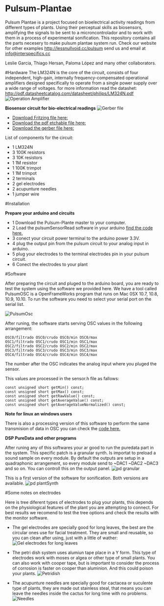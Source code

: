 # Pulsum-Plantae
Pulsum Plantae is a project focused on bioelectrical activity readings from different types of plants. Using their perceptual skills as biosensors, amplifying the signals to be sent to a microncontrolador and to work with them in a process of experimental sonification. This repository contains all the parts necesery to make pulsum plantae system run. Check our website for other examples http://lessnullvoid.cc/pulsum send us and email at info@interspecifics.cc 

Leslie Garcia, Thiago Hersan, Paloma López and many other collaborators. 

#Hardware
The LM324N is the core of the circuit, consists of four independent, high-gain, internally frequency-compensated operational amplifiers designed specifically to operate from a single power supply over a wide range of voltages. for more information read the datashet: http://pdf.datasheetcatalog.com/datasheet/philips/LM324N.pdf
![Operation Amplifier](https://github.com/Lessnullvoid/Pulsum-Plantae/blob/master/esquematicos/lm324n.png?raw=true)

**Biosensor circuit for bio-electrical readings**
![Gerber file](https://github.com/Lessnullvoid/Pulsum-Plantae/blob/master/esquematicos/gerber.png?raw=true)

- [Download Fritzing file here:](https://github.com/Lessnullvoid/Pulsum-Plantae/blob/master/pcb/GalvanicoLM324Final.fzz)
- [Download the pdf etchable file here:](https://github.com/Lessnullvoid/Pulsum-Plantae/tree/master/pcb/pdfLM324Final)
- [Download the gerber file here:](https://github.com/Lessnullvoid/Pulsum-Plantae/tree/master/pcb/GalvanicoLM324_Gerber_Final)

List of components for the circuit:
- 1 LM324N
- 3 100K resistors
- 3 10K resistors
- 1 1M resistor
- 1 100K trimpot
- 1 1M trimpot
- 2 terminals
- 2 gel electrodes
- 2 acupunture needles
- 1 jumper wire


#Installation 

**Prepare your arduino and circuits**

- 1 Download the Pulsum-Plante master to your computer.
- 2 Load the pulsumSensorRead software in your arduino [find the code here.](https://github.com/Lessnullvoid/Pulsum-Plantae/blob/master/arduino/pulsumSensorRead/pulsumSensorRead.ino)
- 3 conect your circuit power terminal to the arduino power 3.3V.
- 4 plug the output pin from the pulsum circuit to your analog input in arduino.
- 5 plug your electrodes to the terminal electrodes pin in your pulsum circuit.
- 6 Conect the electrodes to your plant 

#Software

After preparing the circuit and pluged to the arduino board, you are ready to test the system using the software we provided here. We have a tool called PulsumOSC is a OpenFrameWorks program that runs on Mac 0SX 10.7, 10.8, 10.9, 10.10. To run the software you need to select your serial port on the serial list.

![PulsumOsc](https://github.com/Lessnullvoid/Pulsum-Plantae/blob/master/img/OSCsoftware.png?raw=true)

After runing, the software starts serving OSC values in the following arrangement: 

 ```
OSC0/filtrado OSC0/crudo OSC0/min OSC0/max
OSC1/filtrado OSC1/crudo OSC1/min OSC1/max
OSC2/filtrado OSC2/crudo OSC2/min OSC2/max
OSC3/filtrado OSC3/crudo OSC3/min OSC3/max
OSC4/filtrado OSC4/crudo OSC4/min OSC4/max
```
The number after the OSC indicates the analog input where you pluged the sensor.

This values are processed in the sensor.h file as fallows:
 ```
const unsigned short getMin() const;
const unsigned short getMax() const;
const unsigned short getRawValue() const;
const unsigned short getAverageValue() const;
const unsigned short getAverageValueNormalized() const;
 ```
 **Note for linux an windows users**
 
There is also a processing version of this software to perform the same transmision of data in OSC you can check the [code here.](https://github.com/Lessnullvoid/Pulsum-Plantae/tree/master/processing/PulsumOsc)

**DSP PureData and other programs**

After runing any of this softwares your ar good to run the puredata part in the system. This specific patch is a granular synth. Is importat to preload a sound sample on every module. By default the outputs are setup in a quadraphonic arrangement, so every module send to ~DAC1 ~DAC2 ~DAC3 and so on. You can controll this on the output panel. 
 ![pd granular](https://github.com/Lessnullvoid/Pulsum-Plantae/blob/master/img/pdgranular.jpg?raw=true)

This is a first version of the software for sonification. Both versions are available. 
 ![pd plantSynth](https://github.com/Lessnullvoid/Pulsum-Plantae/blob/master/img/pulsumv2.jpg?raw=true)


#Some notes on electrodes

Here is tree diferent types of electrodes to plug your plants, this depends on the physiological features of the plant you are attempting to connect. For best results we recomend to test the tree options and check the results with the monitor software.

- The gel electrodes are specially good for long leaves, the best are the circular ones use for facial treatment. They are small and reusable, so you can clean after using, just with a little of wather: ![Gel electrodes for long leaves](https://github.com/Lessnullvoid/Pulsum-Plantae/blob/master/img/gelelectrodes.jpg?raw=true)

- The petri dish system uses alumiun tape place in a Y form. This type of electrodes work with moses or algea or other type of small plants. You can also work with cooper tape, but is important to consider the process of corrosion is faster on cooper than aluminion. And this could poison your plants. ![Petridish](https://github.com/Lessnullvoid/Pulsum-Plantae/blob/master/img/petridish.jpg?raw=true)

- The acupunture needles are specially good for cactacea or suculente type of plants, they are made out stainless steal, that means you can leave the needles inside the cactus for long time with no problems. ![Needles](https://github.com/Lessnullvoid/Pulsum-Plantae/blob/master/img/needless.jpg?raw=true)





